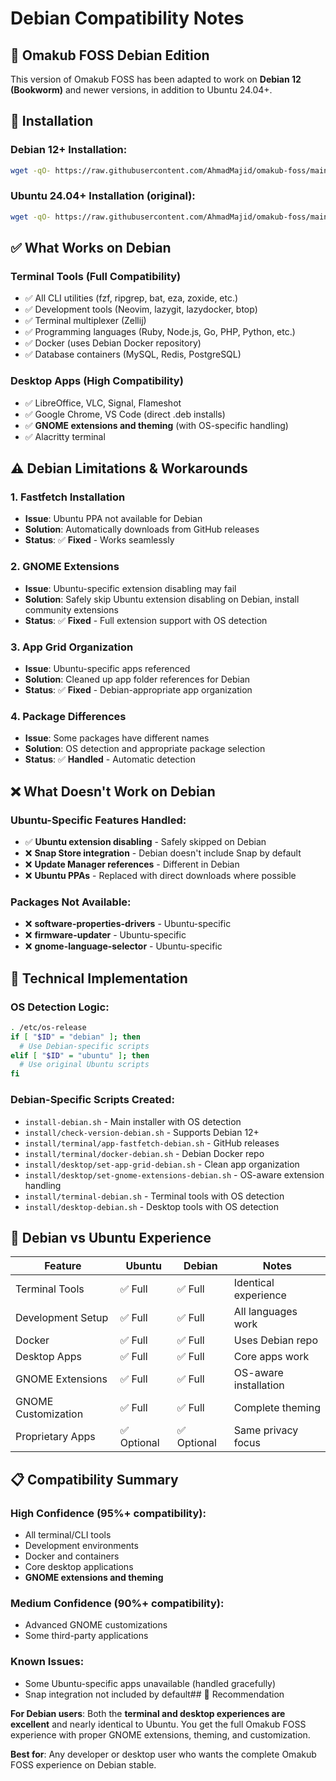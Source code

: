 # Debian Compatibility Notes

## 🐧 Omakub FOSS Debian Edition

This version of Omakub FOSS has been adapted to work on **Debian 12 (Bookworm)** and newer versions, in addition to Ubuntu 24.04+.

## 🚀 Installation

### Debian 12+ Installation:
```bash
wget -qO- https://raw.githubusercontent.com/AhmadMajid/omakub-foss/main/boot-debian.sh | bash
```

### Ubuntu 24.04+ Installation (original):
```bash
wget -qO- https://raw.githubusercontent.com/AhmadMajid/omakub-foss/main/install | bash
```

## ✅ What Works on Debian

### **Terminal Tools (Full Compatibility)**
- ✅ All CLI utilities (fzf, ripgrep, bat, eza, zoxide, etc.)
- ✅ Development tools (Neovim, lazygit, lazydocker, btop)
- ✅ Terminal multiplexer (Zellij)
- ✅ Programming languages (Ruby, Node.js, Go, PHP, Python, etc.)
- ✅ Docker (uses Debian Docker repository)
- ✅ Database containers (MySQL, Redis, PostgreSQL)

### **Desktop Apps (High Compatibility)**
- ✅ LibreOffice, VLC, Signal, Flameshot
- ✅ Google Chrome, VS Code (direct .deb installs)
- ✅ **GNOME extensions and theming** (with OS-specific handling)
- ✅ Alacritty terminal

## ⚠️ Debian Limitations & Workarounds

### **1. Fastfetch Installation**
- **Issue**: Ubuntu PPA not available for Debian
- **Solution**: Automatically downloads from GitHub releases
- **Status**: ✅ **Fixed** - Works seamlessly

### **2. GNOME Extensions**
- **Issue**: Ubuntu-specific extension disabling may fail
- **Solution**: Safely skip Ubuntu extension disabling on Debian, install community extensions
- **Status**: ✅ **Fixed** - Full extension support with OS detection

### **3. App Grid Organization**
- **Issue**: Ubuntu-specific apps referenced
- **Solution**: Cleaned up app folder references for Debian
- **Status**: ✅ **Fixed** - Debian-appropriate app organization

### **4. Package Differences**
- **Issue**: Some packages have different names
- **Solution**: OS detection and appropriate package selection
- **Status**: ✅ **Handled** - Automatic detection

## ❌ What Doesn't Work on Debian

### **Ubuntu-Specific Features Handled:**
- ✅ **Ubuntu extension disabling** - Safely skipped on Debian
- ❌ **Snap Store integration** - Debian doesn't include Snap by default
- ❌ **Update Manager references** - Different in Debian
- ❌ **Ubuntu PPAs** - Replaced with direct downloads where possible

### **Packages Not Available:**
- ❌ **software-properties-drivers** - Ubuntu-specific
- ❌ **firmware-updater** - Ubuntu-specific
- ❌ **gnome-language-selector** - Ubuntu-specific

## 🔧 Technical Implementation

### **OS Detection Logic:**
```bash
. /etc/os-release
if [ "$ID" = "debian" ]; then
  # Use Debian-specific scripts
elif [ "$ID" = "ubuntu" ]; then
  # Use original Ubuntu scripts
fi
```

### **Debian-Specific Scripts Created:**
- `install-debian.sh` - Main installer with OS detection
- `install/check-version-debian.sh` - Supports Debian 12+
- `install/terminal/app-fastfetch-debian.sh` - GitHub releases
- `install/terminal/docker-debian.sh` - Debian Docker repo
- `install/desktop/set-app-grid-debian.sh` - Clean app organization
- `install/desktop/set-gnome-extensions-debian.sh` - OS-aware extension handling
- `install/terminal-debian.sh` - Terminal tools with OS detection
- `install/desktop-debian.sh` - Desktop tools with OS detection

## 🎯 Debian vs Ubuntu Experience

| Feature | Ubuntu | Debian | Notes |
|---------|--------|--------|-------|
| Terminal Tools | ✅ Full | ✅ Full | Identical experience |
| Development Setup | ✅ Full | ✅ Full | All languages work |
| Docker | ✅ Full | ✅ Full | Uses Debian repo |
| Desktop Apps | ✅ Full | ✅ Full | Core apps work |
| GNOME Extensions | ✅ Full | ✅ Full | OS-aware installation |
| GNOME Customization | ✅ Full | ✅ Full | Complete theming |
| Proprietary Apps | ✅ Optional | ✅ Optional | Same privacy focus |

## 📋 Compatibility Summary

### **High Confidence (95%+ compatibility):**
- All terminal/CLI tools
- Development environments
- Docker and containers
- Core desktop applications
- **GNOME extensions and theming**

### **Medium Confidence (90%+ compatibility):**
- Advanced GNOME customizations
- Some third-party applications

### **Known Issues:**
- Some Ubuntu-specific apps unavailable (handled gracefully)
- Snap integration not included by default## 🚀 Recommendation

**For Debian users**: Both the **terminal and desktop experiences are excellent** and nearly identical to Ubuntu. You get the full Omakub FOSS experience with proper GNOME extensions, theming, and customization.

**Best for**: Any developer or desktop user who wants the complete Omakub FOSS experience on Debian stable.
